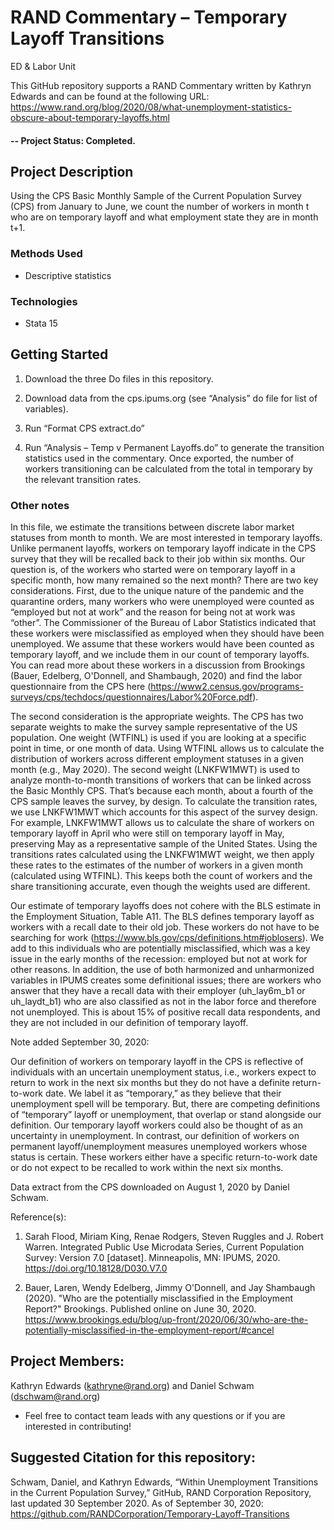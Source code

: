 # RAND Commentary – Temporary Layoff Transitions
ED & Labor Unit

This GitHub repository supports a RAND Commentary written by Kathryn Edwards and can be found at the following URL: https://www.rand.org/blog/2020/08/what-unemployment-statistics-obscure-about-temporary-layoffs.html

#### -- Project Status: Completed.

## Project Description
Using the CPS Basic Monthly Sample of the Current Population Survey (CPS) from January to June, we count the number of workers in month t who are on temporary layoff and what employment state they are in month t+1. 

### Methods Used
* Descriptive statistics

### Technologies
* Stata 15

## Getting Started

1. Download the three Do files in this repository.

2. Download data from the cps.ipums.org (see “Analysis” do file for list of variables).
    
3. Run “Format CPS extract.do”

4. Run “Analysis – Temp v Permanent Layoffs.do” to generate the transition statistics used in the commentary. Once exported, the number of workers transitioning can be calculated from the total in temporary by the relevant transition rates. 


### Other notes

In this file, we estimate the transitions between discrete labor market statuses from month to month. We are most interested in temporary layoffs. Unlike permanent layoffs, workers on temporary layoff indicate in the CPS survey that they will be recalled back to their job within six months. Our question is, of the workers who started were on temporary layoff in a specific month, how many remained so the next month? There are two key considerations. First, due to the unique nature of the pandemic and the quarantine orders, many workers who were unemployed were counted as “employed but not at work” and the reason for being not at work was “other”. The Commissioner of the Bureau of Labor Statistics indicated that these workers were misclassified as employed when they should have been unemployed. We assume that these workers would have been counted as temporary layoff, and we include them in our count of temporary layoffs. You can read more about these workers in a discussion from Brookings (Bauer, Edelberg, O'Donnell, and Shambaugh, 2020) and find the labor questionnaire from the CPS here (https://www2.census.gov/programs-surveys/cps/techdocs/questionnaires/Labor%20Force.pdf).
 
The second consideration is the appropriate weights. The CPS has two separate weights to make the survey sample representative of the US population. One weight (WTFINL) is used if you are looking at a specific point in time, or one month of data. Using WTFINL allows us to calculate the distribution of workers across different employment statuses in a given month (e.g., May 2020). The second weight (LNKFW1MWT) is used to analyze month-to-month transitions of workers that can be linked across the Basic Monthly CPS. That’s because each month, about a fourth of the CPS sample leaves the survey, by design. To calculate the transition rates, we use LNKFW1MWT which accounts for this aspect of the survey design. For example, LNKFW1MWT allows us to calculate the share of workers on temporary layoff in April who were still on temporary layoff in May, preserving May as a representative sample of the United States. Using the transitions rates calculated using the LNKFW1MWT weight, we then apply these rates to the estimates of the number of workers in a given month (calculated using WTFINL). This keeps both the count of workers and the share transitioning accurate, even though the weights used are different.

Our estimate of temporary layoffs does not cohere with the BLS estimate in the Employment Situation, Table A11. The BLS defines temporary layoff as workers with a recall date to their old job. These workers do not have to be searching for work (https://www.bls.gov/cps/definitions.htm#joblosers). We add to this individuals who are potentially misclassified, which was a key issue in the early months of the recession: employed but not at work for other reasons. In addition, the use of both harmonized and unharmonized variables in IPUMS creates some definitional issues; there are workers who answer that they have a recall data with their employer (uh_lay6m_b1 or uh_laydt_b1) who are also classified as not in the labor force and therefore not unemployed. This is about 15% of positive recall data respondents, and they are not included in our definition of temporary layoff.


Note added September 30, 2020:

Our definition of workers on temporary layoff in the CPS is reflective of individuals with an uncertain unemployment status, i.e., workers expect to return to work in the next six months but they do not have a definite return-to-work date. We label it as “temporary,” as they believe that their unemployment spell will be temporary. But, there are competing definitions of “temporary” layoff or unemployment, that overlap or stand alongside our definition. Our temporary layoff workers could also be thought of as an uncertainty in unemployment. In contrast, our definition of workers on permanent layoff/unemployment measures unemployed workers whose status is certain. These workers either have a specific return-to-work date or do not expect to be recalled to work within the next six months.


Data extract from the CPS downloaded on August 1, 2020 by Daniel Schwam.

Reference(s): 

1. Sarah Flood, Miriam King, Renae Rodgers, Steven Ruggles and J. Robert Warren. Integrated Public Use Microdata Series, Current Population Survey: Version 7.0 [dataset]. Minneapolis, MN: IPUMS, 2020. https://doi.org/10.18128/D030.V7.0

2. Bauer, Laren, Wendy Edelberg, Jimmy O'Donnell, and Jay Shambaugh (2020). "Who are the potentially misclassified in the Employment Report?" Brookings. Published online on June 30, 2020. https://www.brookings.edu/blog/up-front/2020/06/30/who-are-the-potentially-misclassified-in-the-employment-report/#cancel

## Project Members:

Kathryn Edwards (kathryne@rand.org) and Daniel Schwam (dschwam@rand.org)

* Feel free to contact team leads with any questions or if you are interested in contributing!

## Suggested Citation for this repository: 

Schwam, Daniel, and Kathryn Edwards, “Within Unemployment Transitions in the Current Population Survey,” GitHub, RAND Corporation Repository, last updated 30 September 2020. As of September 30, 2020: https://github.com/RANDCorporation/Temporary-Layoff-Transitions

